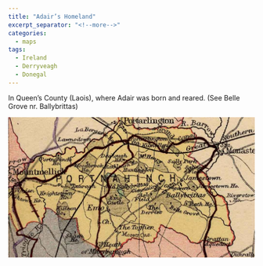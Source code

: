 ```yaml
---
title: "Adair’s Homeland"
excerpt_separator: "<!--more-->"
categories:
  - maps
tags:
  - Ireland
  - Derryveagh
  - Donegal
---
```

In Queen’s County (Laois), where Adair was born and reared. (See Belle Grove nr. Ballybrittas)
<!--more-->
![Map of the homeland](/images/maps/adair-homeland.jpg)  
